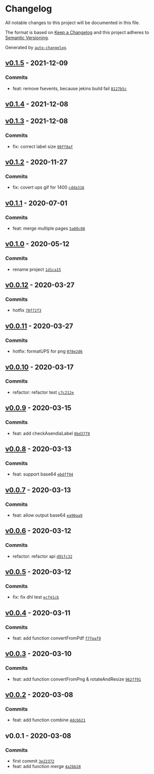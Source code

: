 # Changelog

All notable changes to this project will be documented in this file.

The format is based on [Keep a Changelog](https://keepachangelog.com/en/1.0.0/)
and this project adheres to [Semantic Versioning](https://semver.org/spec/v2.0.0.html).

Generated by [`auto-changelog`](https://github.com/CookPete/auto-changelog).

## [v0.1.5](https://gitlab.com/ftl-group/ftlab/pdf-utils/compare/v0.1.4...v0.1.5) - 2021-12-09

### Commits

- feat: remove fsevents, because jekins build fail [`8127b5c`](https://gitlab.com/ftl-group/ftlab/pdf-utils/commit/8127b5cb55a7ab213bf90fba71e51f533ea51b8a)

## [v0.1.4](https://gitlab.com/ftl-group/ftlab/pdf-utils/compare/v0.1.3...v0.1.4) - 2021-12-08

## [v0.1.3](https://gitlab.com/ftl-group/ftlab/pdf-utils/compare/v0.1.2...v0.1.3) - 2021-12-08

### Commits

- fix: correct label size [`90ff8af`](https://gitlab.com/ftl-group/ftlab/pdf-utils/commit/90ff8afde22f13bac0c3036414757117a17b9055)

## [v0.1.2](https://gitlab.com/ftl-group/ftlab/pdf-utils/compare/v0.1.1...v0.1.2) - 2020-11-27

### Commits

- fix: covert ups gif for 1400 [`cdda316`](https://gitlab.com/ftl-group/ftlab/pdf-utils/commit/cdda31641ca72997e3dfe3f8822944e347bfc1f1)

## [v0.1.1](https://gitlab.com/ftl-group/ftlab/pdf-utils/compare/v0.1.0...v0.1.1) - 2020-07-01

### Commits

- feat: merge multiple pages [`5a08c08`](https://gitlab.com/ftl-group/ftlab/pdf-utils/commit/5a08c08e6abb0c5374d35eb3e6cb456b9d264a01)

## [v0.1.0](https://gitlab.com/ftl-group/ftlab/pdf-utils/compare/v0.0.12...v0.1.0) - 2020-05-12

### Commits

- rename project [`1d1ca15`](https://gitlab.com/ftl-group/ftlab/pdf-utils/commit/1d1ca1579a018d739f8ba2005b2589a0e36f9f27)

## [v0.0.12](https://gitlab.com/ftl-group/ftlab/pdf-utils/compare/v0.0.11...v0.0.12) - 2020-03-27

### Commits

- hotfix [`78f72f3`](https://gitlab.com/ftl-group/ftlab/pdf-utils/commit/78f72f3f98dd6822ec2482c2d3029f0865e416fb)

## [v0.0.11](https://gitlab.com/ftl-group/ftlab/pdf-utils/compare/v0.0.10...v0.0.11) - 2020-03-27

### Commits

- hotfix: formatUPS for png [`078e2d6`](https://gitlab.com/ftl-group/ftlab/pdf-utils/commit/078e2d64c699aacea8c3911a701ec15df03a4632)

## [v0.0.10](https://gitlab.com/ftl-group/ftlab/pdf-utils/compare/v0.0.9...v0.0.10) - 2020-03-17

### Commits

- refactor: refactor test [`c7c212e`](https://gitlab.com/ftl-group/ftlab/pdf-utils/commit/c7c212ec72b27a5457f2fe7cd45ae190f183d594)

## [v0.0.9](https://gitlab.com/ftl-group/ftlab/pdf-utils/compare/v0.0.8...v0.0.9) - 2020-03-15

### Commits

- feat: add checkAsendiaLabel [`0bd3779`](https://gitlab.com/ftl-group/ftlab/pdf-utils/commit/0bd37797fd2caa5e7607fa640400cf68d45164dc)

## [v0.0.8](https://gitlab.com/ftl-group/ftlab/pdf-utils/compare/v0.0.7...v0.0.8) - 2020-03-13

### Commits

- feat: support base64 [`ebdff94`](https://gitlab.com/ftl-group/ftlab/pdf-utils/commit/ebdff94bf97c1477c1966777b7670c0d95d98f70)

## [v0.0.7](https://gitlab.com/ftl-group/ftlab/pdf-utils/compare/v0.0.6...v0.0.7) - 2020-03-13

### Commits

- feat: allow output base64 [`ea90aa9`](https://gitlab.com/ftl-group/ftlab/pdf-utils/commit/ea90aa96d0cd636c0bce8ceb45192eeef6ef1438)

## [v0.0.6](https://gitlab.com/ftl-group/ftlab/pdf-utils/compare/v0.0.5...v0.0.6) - 2020-03-12

### Commits

- refactor: refactor api [`d91fc32`](https://gitlab.com/ftl-group/ftlab/pdf-utils/commit/d91fc323c6ec61426d8ce4ccff1b8a37fdae7516)

## [v0.0.5](https://gitlab.com/ftl-group/ftlab/pdf-utils/compare/v0.0.4...v0.0.5) - 2020-03-12

### Commits

- fix: fix dhl test [`ecf41cb`](https://gitlab.com/ftl-group/ftlab/pdf-utils/commit/ecf41cbb825b25bd921521c2839323c6f394ebee)

## [v0.0.4](https://gitlab.com/ftl-group/ftlab/pdf-utils/compare/v0.0.3...v0.0.4) - 2020-03-11

### Commits

- feat: add function convertFromPdf [`f7feaf9`](https://gitlab.com/ftl-group/ftlab/pdf-utils/commit/f7feaf91d96300975d230d2a65e59387ace76190)

## [v0.0.3](https://gitlab.com/ftl-group/ftlab/pdf-utils/compare/v0.0.2...v0.0.3) - 2020-03-10

### Commits

- feat: add function convertFromPng & rotateAndResize [`962ff91`](https://gitlab.com/ftl-group/ftlab/pdf-utils/commit/962ff9178f974351b86dfb95235048deb40b9f44)

## [v0.0.2](https://gitlab.com/ftl-group/ftlab/pdf-utils/compare/v0.0.1...v0.0.2) - 2020-03-08

### Commits

- feat: add function combine [`4dcbb21`](https://gitlab.com/ftl-group/ftlab/pdf-utils/commit/4dcbb21cd3161204b34141f453aa3de43903f48a)

## v0.0.1 - 2020-03-08

### Commits

- first commit [`3e22372`](https://gitlab.com/ftl-group/ftlab/pdf-utils/commit/3e22372c4f37e43346a08e02681de2dd0dd3b8b0)
- feat: add function merge [`4a2bb28`](https://gitlab.com/ftl-group/ftlab/pdf-utils/commit/4a2bb284bb7363ccee818c7abe14b3d5316485a7)
